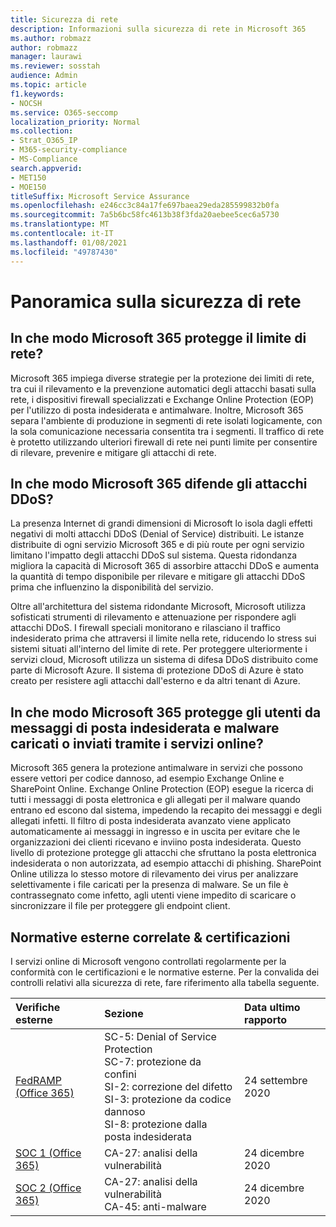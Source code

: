 ```yaml
---
title: Sicurezza di rete
description: Informazioni sulla sicurezza di rete in Microsoft 365
ms.author: robmazz
author: robmazz
manager: laurawi
ms.reviewer: sosstah
audience: Admin
ms.topic: article
f1.keywords:
- NOCSH
ms.service: O365-seccomp
localization_priority: Normal
ms.collection:
- Strat_O365_IP
- M365-security-compliance
- MS-Compliance
search.appverid:
- MET150
- MOE150
titleSuffix: Microsoft Service Assurance
ms.openlocfilehash: e246cc3c84a17fe697baea29eda285599832b0fa
ms.sourcegitcommit: 7a5b6bc58fc4613b38f3fda20aebee5cec6a5730
ms.translationtype: MT
ms.contentlocale: it-IT
ms.lasthandoff: 01/08/2021
ms.locfileid: "49787430"
---
```

# <a name="network-security-overview"></a>Panoramica sulla sicurezza di rete

## <a name="how-does-microsoft-365-secure-the-network-boundary"></a>In che modo Microsoft 365 protegge il limite di rete?

Microsoft 365 impiega diverse strategie per la protezione dei limiti di rete, tra cui il rilevamento e la prevenzione automatici degli attacchi basati sulla rete, i dispositivi firewall specializzati e Exchange Online Protection (EOP) per l'utilizzo di posta indesiderata e antimalware. Inoltre, Microsoft 365 separa l'ambiente di produzione in segmenti di rete isolati logicamente, con la sola comunicazione necessaria consentita tra i segmenti. Il traffico di rete è protetto utilizzando ulteriori firewall di rete nei punti limite per consentire di rilevare, prevenire e mitigare gli attacchi di rete.

## <a name="how-does-microsoft-365-defend-against-ddos-attacks"></a>In che modo Microsoft 365 difende gli attacchi DDoS?

La presenza Internet di grandi dimensioni di Microsoft lo isola dagli effetti negativi di molti attacchi DDoS (Denial of Service) distribuiti. Le istanze distribuite di ogni servizio Microsoft 365 e di più route per ogni servizio limitano l'impatto degli attacchi DDoS sul sistema. Questa ridondanza migliora la capacità di Microsoft 365 di assorbire attacchi DDoS e aumenta la quantità di tempo disponibile per rilevare e mitigare gli attacchi DDoS prima che influenzino la disponibilità del servizio.

Oltre all'architettura del sistema ridondante Microsoft, Microsoft utilizza sofisticati strumenti di rilevamento e attenuazione per rispondere agli attacchi DDoS. I firewall speciali monitorano e rilasciano il traffico indesiderato prima che attraversi il limite nella rete, riducendo lo stress sui sistemi situati all'interno del limite di rete. Per proteggere ulteriormente i servizi cloud, Microsoft utilizza un sistema di difesa DDoS distribuito come parte di Microsoft Azure. Il sistema di protezione DDoS di Azure è stato creato per resistere agli attacchi dall'esterno e da altri tenant di Azure.

## <a name="how-does-microsoft-365-protect-users-against-spam-and-malware-being-uploaded-or-sent-through-online-services"></a>In che modo Microsoft 365 protegge gli utenti da messaggi di posta indesiderata e malware caricati o inviati tramite i servizi online?

Microsoft 365 genera la protezione antimalware in servizi che possono essere vettori per codice dannoso, ad esempio Exchange Online e SharePoint Online. Exchange Online Protection (EOP) esegue la ricerca di tutti i messaggi di posta elettronica e gli allegati per il malware quando entrano ed escono dal sistema, impedendo la recapito dei messaggi e degli allegati infetti. Il filtro di posta indesiderata avanzato viene applicato automaticamente ai messaggi in ingresso e in uscita per evitare che le organizzazioni dei clienti ricevano e inviino posta indesiderata. Questo livello di protezione protegge gli attacchi che sfruttano la posta elettronica indesiderata o non autorizzata, ad esempio attacchi di phishing. SharePoint Online utilizza lo stesso motore di rilevamento dei virus per analizzare selettivamente i file caricati per la presenza di malware. Se un file è contrassegnato come infetto, agli utenti viene impedito di scaricare o sincronizzare il file per proteggere gli endpoint client.

## <a name="related-external-regulations--certifications"></a>Normative esterne correlate & certificazioni

I servizi online di Microsoft vengono controllati regolarmente per la conformità con le certificazioni e le normative esterne. Per la convalida dei controlli relativi alla sicurezza di rete, fare riferimento alla tabella seguente.

| **Verifiche esterne** | **Sezione** | **Data ultimo rapporto** |
|:--------------------|:------------|:-----------------------|
| [FedRAMP (Office 365)](https://compliance.microsoft.com/compliancemanager) | SC-5: Denial of Service Protection <br> SC-7: protezione da confini <br> SI-2: correzione del difetto <br> SI-3: protezione da codice dannoso <br> SI-8: protezione dalla posta indesiderata | 24 settembre 2020 |
| [SOC 1 (Office 365)](https://servicetrust.microsoft.com/ViewPage/MSComplianceGuideV3?command=Download&downloadType=Document&downloadId=90df3f9c-3aaf-4dbf-99d0-ca9f2991721b&tab=7027ead0-3d6b-11e9-b9e1-290b1eb4cdeb&docTab=7027ead0-3d6b-11e9-b9e1-290b1eb4cdeb_SOC_%2F_SSAE_16_Reports) | CA-27: analisi della vulnerabilità | 24 dicembre 2020 |
| [SOC 2 (Office 365)](https://servicetrust.microsoft.com/ViewPage/MSComplianceGuideV3?command=Download&downloadType=Document&downloadId=a73c1738-7892-42b7-acd3-87b6371c53f6&tab=7027ead0-3d6b-11e9-b9e1-290b1eb4cdeb&docTab=7027ead0-3d6b-11e9-b9e1-290b1eb4cdeb_SOC_%2F_SSAE_16_Reports) | CA-27: analisi della vulnerabilità <br> CA-45: anti-malware | 24 dicembre 2020 |